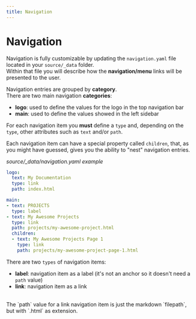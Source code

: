 ```yaml
---
title: Navigation
---
```


# Navigation

Navigation is fully customizable by updating the `navigation.yaml` file located in your `source/_data` folder.   
Within that file you will describe how the **navigation/menu** links will be presented to the user.

Navigation entries are grouped by **category**.   
There are two main navigation **categories**:

* **logo**: used to define the values for the logo in the top navigation bar
* **main**: used to define the values showed in the left sidebar

For each navigation item you **must** define a `type` and, depending on the `type`, other attributes such as `text` and/or `path`.

Each navigation item can have a special property called `children`, that, as you might have guessed, gives you the ability to "nest" navigation entries.

*source/_data/navigation.yaml example*

```yaml
logo:
  text: My Documentation
  type: link
  path: index.html

main:
- text: PROJECTS
  type: label
- text: My Awesome Projects
  type: link
  path: projects/my-awesome-project.html
  children:
  - text: My Awesome Projects Page 1
    type: link
    path: projects/my-awesome-project-page-1.html
```

There are two `types` of navigation items:

* **label**: navigation item as a label (it's not an anchor so it doesn't need a `path` value)
* **link**: navigation item as a link

<br>
The `path` value for a link navigation item is just the markdown `filepath`, but with `.html` as extension.
